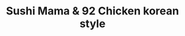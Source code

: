 ---
layout: place
title: "Sushi Mama & 92 Chicken korean style"
permalink: /virginia/virginia-beach/sushi-mama-92-chicken-korean-style.html
stateAbbr: VA
stateName: Virginia
cityName: Virginia Beach
seo:
  name: "Sushi Mama & 92 Chicken korean style"
  type: Restaurant
  links: https://sushimama.menu11.com/
description: "Chain teppanyaki grill serving steaks & seafood, plus sushi & a traditional Japanese menu. Sushi Mama & 92 Chicken korean style serves delicious sushi in Virginia Beach, Virginia. Try fresh Japanese dishes for a great dining experience. Available for takeout, delivery, lunch, and dinner."
place_id: ChIJ66NmUt-VuokRrFnD3Q4G39Q
photos:
  - name: >-
      places/ChIJ66NmUt-VuokRrFnD3Q4G39Q/photos/AeeoHcI0HOfo7sDcfbM3NzNzNKsU-oRzmgux07qjmxURma1YbnYcfbfTo2XQ3168A0ORJiy4WRQAhZEcafUSA-SvDtgtKmI1Q9E1B7Dm9DwU68l4EpzDaLyGDHwb5wybKAs9g30fa8ONNIjXMvfv-SpeYHFqW2bgDfkl8v0JzTLWJey2wHH3RoRL5HR4QYA8fSsn5tqXOjRRRUqzE9kcZhgziUp_RY6F8wOtFvhf5FRu2x8ezkr33Yi46_Efx86UgJJ1JGqszGgvMmLezGFOg_wvxanw2frNdLZtscNXwZbNOgk_V4iRShe9tfbaSwztWgouY7IdEUELkVvTEYul0RAvjkLIxhhHQwnkoiXzG8UzJUx5Tf5UwUg8Rf7vpuM5XgNqANr2RYpdf_sdnBzFyngbU2U3lFLmmxQ1EmYPUxQeN0kj3A
    widthPx: 4032
    heightPx: 3024
    authorAttributions:
      - displayName: MzShibaBaby Eason
        uri: https://maps.google.com/maps/contrib/114228307856759087459
        photoUri: >-
          https://lh3.googleusercontent.com/a-/ALV-UjXaL8AObDSbhkXB56Cv6vGpxxq_Uo6eLOyl3SBgnXyke87vZMdH=s100-p-k-no-mo
    flagContentUri: >-
      https://www.google.com/local/imagery/report/?cb_client=maps_api_places.places_api&image_key=!1e10!2sCIHM0ogKEICAgIDxyaPtAw&hl=en-US
    googleMapsUri: >-
      https://www.google.com/maps/place//data=!3m4!1e2!3m2!1sCIHM0ogKEICAgIDxyaPtAw!2e10!4m2!3m1!1s0x89ba95df5266a3eb:0xd4df060eddc359ac
  - name: >-
      places/ChIJ66NmUt-VuokRrFnD3Q4G39Q/photos/AeeoHcKfOyHdTIzhthyCBRxnmk6DXyg2hgW5q5-T6owocbUp6uI7YcnyrIpssua9y9o1A6Zg_YOQGS-aVoUKSQSAYnuzDfYm5jqac42HSJYwldyzUS1_fXCi01REICPs_VEIxGCuTlo0QkX4jabFnS9Hjp0iYFXQRqYSCNwBzDNA8EbXmBgceQkOcL1xADCw0JtgkNx0CsOX82TkiXX1z9656p_GMXEUVoT_t7cS09cBp1-wUX3r_sTvhPDn8VyacYpfwHs4NgpoEQJEoxUpgBk-852ZlFi-freWqc5K3U3bfsuFvg
    widthPx: 750
    heightPx: 1334
    authorAttributions:
      - displayName: Sushi Mama
        uri: https://maps.google.com/maps/contrib/111112349353207696631
        photoUri: >-
          https://lh3.googleusercontent.com/a-/ALV-UjVa5K02IDqdc4aTgbNLmBvo48fahUT1if01S4dxYd1HD3pzLBI=s100-p-k-no-mo
    flagContentUri: >-
      https://www.google.com/local/imagery/report/?cb_client=maps_api_places.places_api&image_key=!1e10!2sAF1QipMHW_NcBLmrjH8v7UlM3dAXcs1VHCj-T9rywAoD&hl=en-US
    googleMapsUri: >-
      https://www.google.com/maps/place//data=!3m4!1e2!3m2!1sAF1QipMHW_NcBLmrjH8v7UlM3dAXcs1VHCj-T9rywAoD!2e10!4m2!3m1!1s0x89ba95df5266a3eb:0xd4df060eddc359ac
  - name: >-
      places/ChIJ66NmUt-VuokRrFnD3Q4G39Q/photos/AeeoHcI9Drl3E32_59h0G3sGQZrkpLz_lA-c2FdMUim5jIGIQdM1Dzbrs9B0IXoZySGX4Vz1WVdPfq7A72JAbaRIrQetLQE-wXiikBIN9iYGqp6Wrl0RzMnjNpgqEYipU2RxnziwyxXnd4Lsu-0LR3G13GBqJRjos9ergifk8NIHSASsVX3-mzxY-WjjGl5fo-w9dOZeI5T9IhTKkAYMyoEz66bjfv1YPPVOG7uDB498goOOWPbApPlvs5Xiuj_m5MGu6QmDWEIqrcUGHCK0MwUIO7sq8KGjpiSiPLi1bPqVH6We9WlK7oHRHy-_4mqv7e_Ggh14meYWzBa0kTAHlj9kI9NL8CrFmz_81_uVa-n6yGSEDsAiGx8wb2RKznlo0ciw88AvBzjjwNvlK_5FvSOoZOGoW21P0rsWusgzL_imOYPmaA
    widthPx: 4032
    heightPx: 3024
    authorAttributions:
      - displayName: Zack C
        uri: https://maps.google.com/maps/contrib/117197800635315268113
        photoUri: >-
          https://lh3.googleusercontent.com/a/ACg8ocJogdoAUHA3POWTB8PzRK1yLCLRbfXJdNMswc9hNsa67fnuTJ_p=s100-p-k-no-mo
    flagContentUri: >-
      https://www.google.com/local/imagery/report/?cb_client=maps_api_places.places_api&image_key=!1e10!2sCIHM0ogKEICAgICn-LmdGw&hl=en-US
    googleMapsUri: >-
      https://www.google.com/maps/place//data=!3m4!1e2!3m2!1sCIHM0ogKEICAgICn-LmdGw!2e10!4m2!3m1!1s0x89ba95df5266a3eb:0xd4df060eddc359ac
  - name: >-
      places/ChIJ66NmUt-VuokRrFnD3Q4G39Q/photos/AeeoHcLadkOIdFHlK8ckGspl-see7z-7Mf1LZd2uoPOTpAYNHEZr0ter6ihJb8tmXHjpg0cuAlu_TvwNEfEUuWt4s1tzgcINJVJpv4pM70ci6PlSYeDL3ix--QOPmkqkiysGPucrvSX5rthKd2NQLhWClKHmI7Q-8nZ5A8c0LbV9Dnn8grwHWiNdRZKi_AfNrvS48h9QCUSfjMkwWZ1EKcam77uFB7MdIJ-AXL4UL5SEV69pcMSzHkerbge0cIydOlWWGEBdfotnOESAlVQsxailGanC7_JcfZDg_x7CB1dCe-zwKw
    widthPx: 2220
    heightPx: 1468
    authorAttributions:
      - displayName: Sushi Mama & 92 Chicken korean style
        uri: https://maps.google.com/maps/contrib/115270778983573569523
        photoUri: >-
          https://lh3.googleusercontent.com/a-/ALV-UjU18DZUXCGQ1A3Ux1qx7wmJdeTeVb2tq2e26TgojFY1Vp3FCuE=s100-p-k-no-mo
    flagContentUri: >-
      https://www.google.com/local/imagery/report/?cb_client=maps_api_places.places_api&image_key=!1e10!2sAF1QipNImyhr5KW3HSfv4SZgjWVtCI3e1schVKpqL5_1&hl=en-US
    googleMapsUri: >-
      https://www.google.com/maps/place//data=!3m4!1e2!3m2!1sAF1QipNImyhr5KW3HSfv4SZgjWVtCI3e1schVKpqL5_1!2e10!4m2!3m1!1s0x89ba95df5266a3eb:0xd4df060eddc359ac
  - name: >-
      places/ChIJ66NmUt-VuokRrFnD3Q4G39Q/photos/AeeoHcIFtWk-SOcZfEVXYrXpiuQ0j8uqoXAHnYvPpGgYVrMDL4ZVTflluYM4wnEyPX6BJvyP3zNw2xkI8UROrBqak9-BPduKUOLzDGMy93iYk6FIVMOH6rQ0uG_VCJKhG35WEQH8MFNjU6LYxBcaigdX4lbsrl3snuReMuuZOjc4lrbMTN61zE-d13Ik-DE-qOtcn8HlJ929ELTBa-LSFu8qhh4hcXHxCx_oUseUYu6blmlg3w25s26b2kMW-PChE_kdz1zp_RYdGGMBrJtPgdhiZsVZD8rZ-6OgvROQ0zzlr7_8GA
    widthPx: 1798
    heightPx: 1200
    authorAttributions:
      - displayName: Sushi Mama & 92 Chicken korean style
        uri: https://maps.google.com/maps/contrib/115270778983573569523
        photoUri: >-
          https://lh3.googleusercontent.com/a-/ALV-UjU18DZUXCGQ1A3Ux1qx7wmJdeTeVb2tq2e26TgojFY1Vp3FCuE=s100-p-k-no-mo
    flagContentUri: >-
      https://www.google.com/local/imagery/report/?cb_client=maps_api_places.places_api&image_key=!1e10!2sAF1QipPzRi9fD2Cs0iDUT2CpJr7rn4klOcjSbNC8x_qG&hl=en-US
    googleMapsUri: >-
      https://www.google.com/maps/place//data=!3m4!1e2!3m2!1sAF1QipPzRi9fD2Cs0iDUT2CpJr7rn4klOcjSbNC8x_qG!2e10!4m2!3m1!1s0x89ba95df5266a3eb:0xd4df060eddc359ac
  - name: >-
      places/ChIJ66NmUt-VuokRrFnD3Q4G39Q/photos/AeeoHcIP-fCkcaejKljQevABvUFWH_YkV0eI_ps5Sm79Vls1E8YVGBU5Fckwc4rmEqzdtvNofJpZj0D5hyCUzIqjZvLw9tl8xsayrGv0HFevVb3188Ru8D6RcebJfuq_UTXS-cwrUg1WxhnMH80QlvFS_H__Yz9Ra_Kam-jTUb0I46xMpWh77R-p6r_89OMStu3ax-cxiJKB61jrm96D0er1r6FKkyYww4u4DW1l4IZ1Mty0xWsViLgWvBXcGth52kRog21NUx2Gs4JAwbjAogxbdBvknhodGFL2TJN2ldXkaOntJw
    widthPx: 1280
    heightPx: 960
    authorAttributions:
      - displayName: Sushi Mama & 92 Chicken korean style
        uri: https://maps.google.com/maps/contrib/115270778983573569523
        photoUri: >-
          https://lh3.googleusercontent.com/a-/ALV-UjU18DZUXCGQ1A3Ux1qx7wmJdeTeVb2tq2e26TgojFY1Vp3FCuE=s100-p-k-no-mo
    flagContentUri: >-
      https://www.google.com/local/imagery/report/?cb_client=maps_api_places.places_api&image_key=!1e10!2sAF1QipOOq9r0fsQZdaXBt0nSdUUKC2Rh202yg5ggmMGp&hl=en-US
    googleMapsUri: >-
      https://www.google.com/maps/place//data=!3m4!1e2!3m2!1sAF1QipOOq9r0fsQZdaXBt0nSdUUKC2Rh202yg5ggmMGp!2e10!4m2!3m1!1s0x89ba95df5266a3eb:0xd4df060eddc359ac
  - name: >-
      places/ChIJ66NmUt-VuokRrFnD3Q4G39Q/photos/AeeoHcIwgXu-whVJwYH7peELVYcuGzyzko6KfjpStmz_2q9On-QpQMdGsB7bzsWKtmxO1068TYOUrjG8djGn7ID7NYWB5tmTNv_GbxLLmfe_zXV2Ct136Kbc9ikI3urd9hQX6MsbvtWPFjzs7E_au9_bk3Joz9E2y4-XsumSVes9ApiBXG-2xZeRXH4yneK1SLUEhuCKqO2otiPXd-KOqyFVhSQuG1shM1KTk1LH4LmUX1PSVkK_NUWQ4w6I0gpUa9wsDK-p6bjzVVG25WSdr1u0YM3WLVmjSUZO_ZCMbRywmqkHAw
    widthPx: 2502
    heightPx: 1941
    authorAttributions:
      - displayName: Sushi Mama & 92 Chicken korean style
        uri: https://maps.google.com/maps/contrib/115270778983573569523
        photoUri: >-
          https://lh3.googleusercontent.com/a-/ALV-UjU18DZUXCGQ1A3Ux1qx7wmJdeTeVb2tq2e26TgojFY1Vp3FCuE=s100-p-k-no-mo
    flagContentUri: >-
      https://www.google.com/local/imagery/report/?cb_client=maps_api_places.places_api&image_key=!1e10!2sAF1QipN_OptZZZc7H5OOpIuxEVvtiW5P1fyAZPuH_gav&hl=en-US
    googleMapsUri: >-
      https://www.google.com/maps/place//data=!3m4!1e2!3m2!1sAF1QipN_OptZZZc7H5OOpIuxEVvtiW5P1fyAZPuH_gav!2e10!4m2!3m1!1s0x89ba95df5266a3eb:0xd4df060eddc359ac
  - name: >-
      places/ChIJ66NmUt-VuokRrFnD3Q4G39Q/photos/AeeoHcI-iZqD1aTcptfAj4zbawc_0c-LYxDzfJEuJM4peA486niiE9NiVrU-qqiS81Y6M_M_DRl-aessZWPkAgjpuWZIjHocs24uyplZJE4aQa5WCXdKAyn1GXED8rHX2rsuWfqDEi3vAhMvXlD0K_jFwWFrDWIsjGR1Ui27zoEL8Hz7k0lxiOaGZtsBpnAScTAo45-kzT5bNMwtZIV6zOoLVmas7AVg8vrxLKKXzu5P8rLz2q1C1VnE_j5vK0hRxss9QHeNCctLqEUm6Im0jDnKXcTiyNohqWYtSVxkc9o8UXTHFA
    widthPx: 1920
    heightPx: 1080
    authorAttributions:
      - displayName: Sushi Mama & 92 Chicken korean style
        uri: https://maps.google.com/maps/contrib/115270778983573569523
        photoUri: >-
          https://lh3.googleusercontent.com/a-/ALV-UjU18DZUXCGQ1A3Ux1qx7wmJdeTeVb2tq2e26TgojFY1Vp3FCuE=s100-p-k-no-mo
    flagContentUri: >-
      https://www.google.com/local/imagery/report/?cb_client=maps_api_places.places_api&image_key=!1e10!2sAF1QipNBpoFJhSmStFZdUP1WL0It-HWm21sItrP3bFLf&hl=en-US
    googleMapsUri: >-
      https://www.google.com/maps/place//data=!3m4!1e2!3m2!1sAF1QipNBpoFJhSmStFZdUP1WL0It-HWm21sItrP3bFLf!2e10!4m2!3m1!1s0x89ba95df5266a3eb:0xd4df060eddc359ac
  - name: >-
      places/ChIJ66NmUt-VuokRrFnD3Q4G39Q/photos/AeeoHcJ2K01Zpq39amnrGnmZ2jBFYAEfauGL5WVhf1yEVMTudFHaqnEBxeAkobVIk7udG8woPO4DH41dD0CSDDgZtgYnd39tmCVgCE6drXdCjB3NeK2mrfg2NWTuLSsclrEcYs6rOpVjKRRfj7R3WitvoESV-7B73I90ynoXJjhDswZXVLq95T4D9IbBQRNA1lEN1PXbeuOMSEa4-lTUjZ562WpoecPCjlc-ZMnVNiE_JdZzCXBou6Ds5XJNdyTHtk4aucXgXPBadFtbJ9dpY3l-lofHAfdJ9H0moMIYkCF-sPbiDw
    widthPx: 1920
    heightPx: 1080
    authorAttributions:
      - displayName: Sushi Mama & 92 Chicken korean style
        uri: https://maps.google.com/maps/contrib/115270778983573569523
        photoUri: >-
          https://lh3.googleusercontent.com/a-/ALV-UjU18DZUXCGQ1A3Ux1qx7wmJdeTeVb2tq2e26TgojFY1Vp3FCuE=s100-p-k-no-mo
    flagContentUri: >-
      https://www.google.com/local/imagery/report/?cb_client=maps_api_places.places_api&image_key=!1e10!2sAF1QipPA9MvwY6-NdlQJ03JVC8CKaUHUCz9d_L23qm5m&hl=en-US
    googleMapsUri: >-
      https://www.google.com/maps/place//data=!3m4!1e2!3m2!1sAF1QipPA9MvwY6-NdlQJ03JVC8CKaUHUCz9d_L23qm5m!2e10!4m2!3m1!1s0x89ba95df5266a3eb:0xd4df060eddc359ac
  - name: >-
      places/ChIJ66NmUt-VuokRrFnD3Q4G39Q/photos/AeeoHcKhp3kEowj9jBTklMMXoVdIqNwBu61LshXR77faqnPl8Vd1apJ2aW7a4tTuJXH0XmdzuhpFNwDygOr7qc1bO6IsahZN0FnyHuHKePEWUeDAOHEOlhIucs6rQ7cuqjbaH3Ot1kII2VhN1577GgygibbsKG_nrQRH43vkCfKIU1thhn5SwJNhFAiUxlP6mloI1R01h2HixSAhXXsy2erWgzefxUF4N5vD9JwbEWgEsgx6nM8xIwxwVN0IFhqagFXTMUoRLGK1vAmN6FIBmE7AkgYr0dzFiNMI7uFgwTFEDeK1nw
    widthPx: 4032
    heightPx: 3024
    authorAttributions:
      - displayName: Sushi Mama & 92 Chicken korean style
        uri: https://maps.google.com/maps/contrib/115270778983573569523
        photoUri: >-
          https://lh3.googleusercontent.com/a-/ALV-UjU18DZUXCGQ1A3Ux1qx7wmJdeTeVb2tq2e26TgojFY1Vp3FCuE=s100-p-k-no-mo
    flagContentUri: >-
      https://www.google.com/local/imagery/report/?cb_client=maps_api_places.places_api&image_key=!1e10!2sAF1QipNrYmv8WsnfBIYyKTdpssC2xZBQ13eM_xNpCySf&hl=en-US
    googleMapsUri: >-
      https://www.google.com/maps/place//data=!3m4!1e2!3m2!1sAF1QipNrYmv8WsnfBIYyKTdpssC2xZBQ13eM_xNpCySf!2e10!4m2!3m1!1s0x89ba95df5266a3eb:0xd4df060eddc359ac
address: 424 Newtown Rd, Virginia Beach, VA 23462, USA
street: 424 Newtown Rd
city: Virginia Beach
state: VA
zip: '23462'
country: USA
neighborhood: Northwest
latitude: '36.852517'
longitude: '-76.177697'
accessibility_options:
  wheelchairAccessibleParking: true
  wheelchairAccessibleEntrance: true
  wheelchairAccessibleRestroom: true
  wheelchairAccessibleSeating: true
business_status: OPERATIONAL
name: Sushi Mama & 92 Chicken korean style
google_maps_links:
  directionsUri: >-
    https://www.google.com/maps/dir//''/data=!4m7!4m6!1m1!4e2!1m2!1m1!1s0x89ba95df5266a3eb:0xd4df060eddc359ac!3e0
  placeUri: https://maps.google.com/?cid=15338985516767074732
  writeAReviewUri: >-
    https://www.google.com/maps/place//data=!4m3!3m2!1s0x89ba95df5266a3eb:0xd4df060eddc359ac!12e1
  reviewsUri: >-
    https://www.google.com/maps/place//data=!4m4!3m3!1s0x89ba95df5266a3eb:0xd4df060eddc359ac!9m1!1b1
  photosUri: >-
    https://www.google.com/maps/place//data=!4m3!3m2!1s0x89ba95df5266a3eb:0xd4df060eddc359ac!10e5
primary_type: Japanese Restaurant
opening_hours:
  regular: null
  current: null
secondary_opening_hours:
  regular:
    weekdayDescriptions: null
    type: null
  current:
    weekdayDescriptions: null
    type: null
phone: (757) 554-0120
price_level: PRICE_LEVEL_MODERATE
price_range: $20 &ndash; $30
rating: '4.5'
rating_count: 459
website: https://sushimama.menu11.com/
reviews:
  - name: >-
      places/ChIJ66NmUt-VuokRrFnD3Q4G39Q/reviews/ChZDSUhNMG9nS0VJQ0FnSUNuLUxtZEt3EAE
    relativePublishTimeDescription: 6 months ago
    rating: 5
    text:
      text: >-
        Our go to place for Korean fried chicken in the 757! Highly recommend
        the chicken combo platter! Suuupppper crunchy and flavorful! We enjoyed
        the sushi as well! Reasonably priced and friendly staff!
      languageCode: en
    originalText:
      text: >-
        Our go to place for Korean fried chicken in the 757! Highly recommend
        the chicken combo platter! Suuupppper crunchy and flavorful! We enjoyed
        the sushi as well! Reasonably priced and friendly staff!
      languageCode: en
    authorAttribution:
      displayName: Zack C
      uri: https://www.google.com/maps/contrib/117197800635315268113/reviews
      photoUri: >-
        https://lh3.googleusercontent.com/a/ACg8ocJogdoAUHA3POWTB8PzRK1yLCLRbfXJdNMswc9hNsa67fnuTJ_p=s128-c0x00000000-cc-rp-mo-ba4
    publishTime: '2024-09-22T17:51:30.049892Z'
    flagContentUri: >-
      https://www.google.com/local/review/rap/report?postId=ChZDSUhNMG9nS0VJQ0FnSUNuLUxtZEt3EAE&d=17924085&t=1
    googleMapsUri: >-
      https://www.google.com/maps/reviews/data=!4m6!14m5!1m4!2m3!1sChZDSUhNMG9nS0VJQ0FnSUNuLUxtZEt3EAE!2m1!1s0x89ba95df5266a3eb:0xd4df060eddc359ac
  - name: >-
      places/ChIJ66NmUt-VuokRrFnD3Q4G39Q/reviews/ChZDSUhNMG9nS0VJQ0FnTURRbHFHTGR3EAE
    relativePublishTimeDescription: a month ago
    rating: 5
    text:
      text: >-
        Food was amazing services was too sushi is the best and owner gave me
        new items not on the menu yet. You gotta get the wings all the wings are
        good
      languageCode: en
    originalText:
      text: >-
        Food was amazing services was too sushi is the best and owner gave me
        new items not on the menu yet. You gotta get the wings all the wings are
        good
      languageCode: en
    authorAttribution:
      displayName: Nightowl Tactical
      uri: https://www.google.com/maps/contrib/111429549708803193532/reviews
      photoUri: >-
        https://lh3.googleusercontent.com/a-/ALV-UjXhy9y17y8WImJFXaYqQh-mIzzwXvnmt53-jfwdd7gaBhnoTrE=s128-c0x00000000-cc-rp-mo
    publishTime: '2025-03-10T23:26:18.151175Z'
    flagContentUri: >-
      https://www.google.com/local/review/rap/report?postId=ChZDSUhNMG9nS0VJQ0FnTURRbHFHTGR3EAE&d=17924085&t=1
    googleMapsUri: >-
      https://www.google.com/maps/reviews/data=!4m6!14m5!1m4!2m3!1sChZDSUhNMG9nS0VJQ0FnTURRbHFHTGR3EAE!2m1!1s0x89ba95df5266a3eb:0xd4df060eddc359ac
  - name: >-
      places/ChIJ66NmUt-VuokRrFnD3Q4G39Q/reviews/ChdDSUhNMG9nS0VJQ0FnSUNfeXRyT3NBRRAB
    relativePublishTimeDescription: 2 months ago
    rating: 4
    text:
      text: >-
        A great sushi spot but honestly their Korean fried chicken is what stood
        out to me.
      languageCode: en
    originalText:
      text: >-
        A great sushi spot but honestly their Korean fried chicken is what stood
        out to me.
      languageCode: en
    authorAttribution:
      displayName: Samantha Simms
      uri: https://www.google.com/maps/contrib/102217449072584768552/reviews
      photoUri: >-
        https://lh3.googleusercontent.com/a-/ALV-UjVLq5OxDrPipd8b-_Yscb0ANmYb7QH2B8w1XwoOb1Gqn2hOa4Z2=s128-c0x00000000-cc-rp-mo-ba3
    publishTime: '2025-01-14T23:48:39.627493Z'
    flagContentUri: >-
      https://www.google.com/local/review/rap/report?postId=ChdDSUhNMG9nS0VJQ0FnSUNfeXRyT3NBRRAB&d=17924085&t=1
    googleMapsUri: >-
      https://www.google.com/maps/reviews/data=!4m6!14m5!1m4!2m3!1sChdDSUhNMG9nS0VJQ0FnSUNfeXRyT3NBRRAB!2m1!1s0x89ba95df5266a3eb:0xd4df060eddc359ac
  - name: >-
      places/ChIJ66NmUt-VuokRrFnD3Q4G39Q/reviews/ChdDSUhNMG9nS0VJQ0FnSUNKNzVLeC1BRRAB
    relativePublishTimeDescription: a year ago
    rating: 5
    text:
      text: >-
        Delectable sushi and fried chicken tenders!! The restaurant is
        welcoming, pretty setting, and super clean! The staff is very friendly
        and attentive. I got the sushi Lovers Lunch combo which has 6pc tuna
        roll, California roll, and salmon roll each. It was so yummy, fresh,
        light and delicious!! The presentation is top-notch. The chicken is
        honestly to DIE FOR! So juicy, breading is light, it’s perfect! I 100%
        recommend coming here!
      languageCode: en
    originalText:
      text: >-
        Delectable sushi and fried chicken tenders!! The restaurant is
        welcoming, pretty setting, and super clean! The staff is very friendly
        and attentive. I got the sushi Lovers Lunch combo which has 6pc tuna
        roll, California roll, and salmon roll each. It was so yummy, fresh,
        light and delicious!! The presentation is top-notch. The chicken is
        honestly to DIE FOR! So juicy, breading is light, it’s perfect! I 100%
        recommend coming here!
      languageCode: en
    authorAttribution:
      displayName: Litzy A
      uri: https://www.google.com/maps/contrib/109502717932627661163/reviews
      photoUri: >-
        https://lh3.googleusercontent.com/a-/ALV-UjUDvmi_LOoaaf0rkCRj1e38FUH8BgVSsC4wh6llCa-SIz7t2mat=s128-c0x00000000-cc-rp-mo-ba5
    publishTime: '2023-07-07T18:14:22.448124Z'
    flagContentUri: >-
      https://www.google.com/local/review/rap/report?postId=ChdDSUhNMG9nS0VJQ0FnSUNKNzVLeC1BRRAB&d=17924085&t=1
    googleMapsUri: >-
      https://www.google.com/maps/reviews/data=!4m6!14m5!1m4!2m3!1sChdDSUhNMG9nS0VJQ0FnSUNKNzVLeC1BRRAB!2m1!1s0x89ba95df5266a3eb:0xd4df060eddc359ac
  - name: >-
      places/ChIJ66NmUt-VuokRrFnD3Q4G39Q/reviews/ChZDSUhNMG9nS0VJQ0FnTURRMXVIekdREAE
    relativePublishTimeDescription: a month ago
    rating: 3
    text:
      text: >-
        We moved away about 2.5 years ago and were regulars at Sushi Mama. Since
        we were in town for work, we penciled in a chance to go again. It was
        quickly apparent that it is under new ownership since our last visit.


        The gentleman who took our order was kind…but also working other tables,
        answering the phone, preparing sushi and other duties all while wearing
        the same pair of gloves. Something about seeing multiple food health
        safety violations for something like sushi turned us off. So, we left
        before he was able to assemble the sushi or before we were able to have
        a meal.


        We left a neutral rating for the food, since we didn’t try it. I will
        say the chicken looked good that came out! But the sanitation needs
        addressed for the sushi assembly.
      languageCode: en
    originalText:
      text: >-
        We moved away about 2.5 years ago and were regulars at Sushi Mama. Since
        we were in town for work, we penciled in a chance to go again. It was
        quickly apparent that it is under new ownership since our last visit.


        The gentleman who took our order was kind…but also working other tables,
        answering the phone, preparing sushi and other duties all while wearing
        the same pair of gloves. Something about seeing multiple food health
        safety violations for something like sushi turned us off. So, we left
        before he was able to assemble the sushi or before we were able to have
        a meal.


        We left a neutral rating for the food, since we didn’t try it. I will
        say the chicken looked good that came out! But the sanitation needs
        addressed for the sushi assembly.
      languageCode: en
    authorAttribution:
      displayName: Cheyenne Swisher
      uri: https://www.google.com/maps/contrib/107464850385973596868/reviews
      photoUri: >-
        https://lh3.googleusercontent.com/a/ACg8ocJv9OgFNSivr8KlHVR8GG2tDHnbyETMg0CBNOSYn3jucRGoMg=s128-c0x00000000-cc-rp-mo-ba2
    publishTime: '2025-03-11T00:22:44.598830Z'
    flagContentUri: >-
      https://www.google.com/local/review/rap/report?postId=ChZDSUhNMG9nS0VJQ0FnTURRMXVIekdREAE&d=17924085&t=1
    googleMapsUri: >-
      https://www.google.com/maps/reviews/data=!4m6!14m5!1m4!2m3!1sChZDSUhNMG9nS0VJQ0FnTURRMXVIekdREAE!2m1!1s0x89ba95df5266a3eb:0xd4df060eddc359ac
parking_options:
  freeParkingLot: true
  freeStreetParking: true
  valetParking: false
payment_options:
  acceptsCreditCards: true
  acceptsDebitCards: true
  acceptsCashOnly: false
  acceptsNfc: true
allow_dogs: null
curbside_pickup: false
delivery: true
dine_in: true
good_for_children: true
good_for_groups: true
good_for_sports: false
live_music: false
menu_for_children: null
outdoor_seating: false
reservable: true
restroom: true
serves_beer: true
serves_breakfast: false
serves_brunch: null
serves_cocktails: null
serves_coffee: null
serves_dinner: true
serves_dessert: true
serves_lunch: true
serves_vegetarian_food: true
serves_wine: true
takeout: true
summary: >-
  Chain teppanyaki grill serving steaks & seafood, plus sushi & a traditional
  Japanese menu.

---